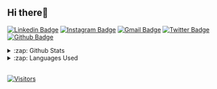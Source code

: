 ## Hi there👋

[![Linkedin Badge](https://img.shields.io/badge/-LinkedIn-blue?style=flat-square&logo=Linkedin&logoColor=white&link=https://www.linkedin.com/in/rogerguimaraes/)](https://www.linkedin.com/in/rogerguimaraes/)
[![Instagram Badge](https://img.shields.io/badge/-Instagram-purple?style=flat-square&logo=Instagram&logoColor=white&link=https://www.instagram.com/rogerguimmaraes/)](https://www.instagram.com/rogerguimmaraes/)
[![Gmail Badge](https://img.shields.io/badge/-Gmail-c14438?style=flat-square&logo=Gmail&logoColor=white&link=mailto:logroger@gmail.com)](mailto:logroger@gmail.com)
[![Twitter Badge](https://img.shields.io/badge/-Twitter-1DA1F2?style=flat-square&logo=twitter&logoColor=white&link=https://www.twitter.com/rogerguimmaraes)](https://www.twitter.com/rogerguimmaraes)
[![Github Badge](https://img.shields.io/badge/-github-black?style=flat-square&logo=Github&logoColor=white&link=https://github.com/rogerlog)](https://github.com/rogerlog)

<details>
  <summary>:zap: Github Stats</summary>
  <img src="https://github-readme-stats.vercel.app/api?username=rogerlog&&show_icons=true&title_color=222222&icon_color=03A87C&text_color=333333&bg_color=ffffff">
</details>

<details>
  <summary>:zap: Languages Used</summary>
  <img src="https://github-readme-stats.vercel.app/api/top-langs/?username=rogerlog&layout=compact&bg_color=ffffff&text_color=333333">
</details>

<br/>

[![Visitors](https://visitor-badge.glitch.me/badge?page_id=github/rogerlog)](https://github.com/rogerlog)
